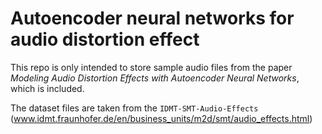 # Autoencoder neural networks for audio distortion effect

This repo is only intended to store sample audio files from the paper *Modeling Audio Distortion Effects with
Autoencoder Neural Networks*, which is included.

The dataset files are taken from the `IDMT-SMT-Audio-Effects` (www.idmt.fraunhofer.de/en/business_units/m2d/smt/audio_effects.html)
